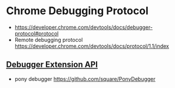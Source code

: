 # Chrome Debugging Protocol

- https://developer.chrome.com/devtools/docs/debugger-protocol#protocol
- Remote debugging protocol https://developer.chrome.com/devtools/docs/protocol/1.1/index

## [Debugger Extension API](https://developer.chrome.com/extensions/debugger)

- pony debugger https://github.com/square/PonyDebugger
